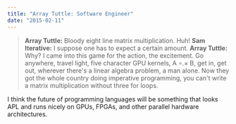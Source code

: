 ```yaml
---
title: "Array Tuttle: Software Engineer"
date: "2015-02-11"
---
```


> **Array Tuttle:** Bloody eight line matrix multiplication. Huh! **Sam Iterative:** I suppose one has to expect a certain amount. **Array Tuttle:** Why? I came into this game for the action, the excitement. Go anywhere, travel light, five character GPU kernels, A ∘.× B, get in, get out, wherever there's a linear algebra problem, a man alone. Now they got the whole country doing imperative programming, you can't write a matrix multiplication without three for loops.

I think the future of programming languages will be something that looks APL and runs nicely on GPUs, FPGAs, and other parallel hardware architectures.
